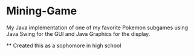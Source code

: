 # Mining-Game

My Java implementation of one of my favorite Pokemon subgames using Java Swing for the GUI and Java Graphics for the display.

** Created this as a sophomore in high school
